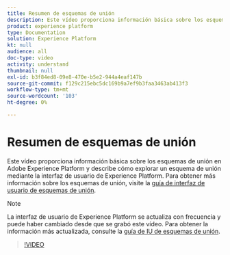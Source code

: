 ```yaml
---
title: Resumen de esquemas de unión
description: Este vídeo proporciona información básica sobre los esquemas de unión en Adobe Experience Platform y describe cómo explorar un esquema de unión mediante la interfaz de usuario de Experience Platform.
product: experience platform
type: Documentation
solution: Experience Platform
kt: null
audience: all
doc-type: video
activity: understand
thumbnail: null
exl-id: b3f84ed8-09e8-470e-b5e2-944a4eaf147b
source-git-commit: f129c215ebc5dc169b9a7ef9b3faa3463ab413f3
workflow-type: tm+mt
source-wordcount: '103'
ht-degree: 0%

---
```


# Resumen de esquemas de unión

Este vídeo proporciona información básica sobre los esquemas de unión en Adobe Experience Platform y describe cómo explorar un esquema de unión mediante la interfaz de usuario de Experience Platform. Para obtener más información sobre los esquemas de unión, visite la [guía de interfaz de usuario de esquemas de unión](../ui/union-schema.md).

>[!NOTE]
>
>La interfaz de usuario de Experience Platform se actualiza con frecuencia y puede haber cambiado desde que se grabó este vídeo. Para obtener la información más actualizada, consulte la [guía de IU de esquemas de unión](../ui/union-schema.md).

>[!VIDEO](https://video.tv.adobe.com/v/329940?quality=12&learn=on&captions=eng)
